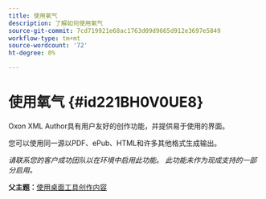 ```yaml
---
title: 使用氧气
description: 了解如何使用氧气
source-git-commit: 7cd719921e68ac1763d09d9665d912e3697e5849
workflow-type: tm+mt
source-wordcount: '72'
ht-degree: 0%

---
```



# 使用氧气 {#id221BH0V0UE8}

Oxon XML Author具有用户友好的创作功能，并提供易于使用的界面。

您可以使用同一源以PDF、ePub、HTML和许多其他格式生成输出。

*请联系您的客户成功团队以在环境中启用此功能。 此功能未作为现成支持的一部分启用。*

**父主题：**[&#x200B;使用桌面工具创作内容](author-desktop-tools.md)

